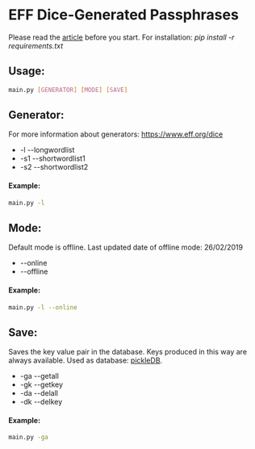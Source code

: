 # EFF Dice-Generated Passphrases

Please read the [article](https://www.eff.org/dice) before you start. For installation: *pip install -r requirements.txt*

## Usage:  
```bash
main.py [GENERATOR] [MODE] [SAVE]
```   
## Generator:  
For more information about generators: https://www.eff.org/dice  
* -l  --longwordlist   
* -s1 --shortwordlist1  
* -s2 --shortwordlist2  
#### Example:  
```bash
main.py -l 
``` 
## Mode:  
Default mode is offline. Last updated date of offline mode: 26/02/2019
* --online  
* --offline  
#### Example:  
```bash
main.py -l --online
``` 
## Save:
Saves the key value pair in the database. Keys produced in this way are always available. Used as database: [pickleDB](https://pythonhosted.org/pickleDB/).
* -ga --getall
* -gk --getkey
* -da --delall
* -dk --delkey

#### Example:
```bash
main.py -ga
``` 

